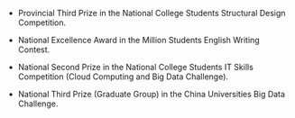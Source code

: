 - Provincial Third Prize in the National College Students Structural Design Competition.

- National Excellence Award in the Million Students English Writing Contest.

- National Second Prize in the National College Students IT Skills Competition (Cloud Computing and Big Data Challenge).

- National Third Prize (Graduate Group) in the China Universities Big Data Challenge.
